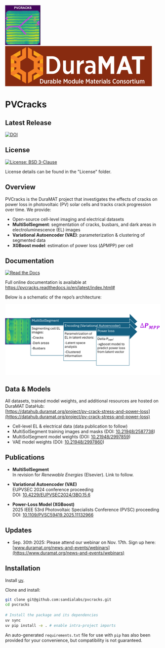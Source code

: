 <p align="left">
  <img
    src="docs/pvcracks_logo.png"
    height="130"
    alt="PVCracks logo"
  />
  <img
    src="docs/duramat_logo.png"
    height="130"
    alt="DuraMAT logo"
  />
</p>

# PVCracks

## Latest Release

[![DOI](https://img.shields.io/badge/DOI-10.11578%2Fdc.20240606.4-blue)](https://doi.org/10.11578/dc.20240606.4)

## License

[![License: BSD 3-Clause](https://img.shields.io/badge/license-BSD%203--Clause-blue.svg)](LICENSE)

License details can be found in the "License" folder.

## Overview

PVCracks is the DuraMAT project that investigates the effects of cracks on power loss in photovoltaic (PV) solar cells and tracks crack progression over time. We provide:

- Open-source cell-level imaging and electrical datasets  
- **MultiSolSegment**: segmentation of cracks, busbars, and dark areas in electroluminescence (EL) images  
- **Variational Autoencoder (VAE)**: parameterization & clustering of segmented data  
- **XGBoost model**: estimation of power loss (ΔPMPP) per cell  

## Documentation

[![Read the Docs](https://readthedocs.org/projects/pvcracks/badge/?version=latest)](https://pvcracks.readthedocs.io/en/latest/index.html#)

Full online documentation is available at  
https://pvcracks.readthedocs.io/en/latest/index.html#

Below is a schematic of the repo’s architecture:

<img src="docs/pvcracks_sch.png" width="800">

## Data & Models

All datasets, trained model weights, and additional resources are hosted on DuraMAT DataHub:  
[https://datahub.duramat.org/project/pv-crack-stress-and-power-loss](https://datahub.duramat.org/project/pv-crack-stress-and-power-loss)

- Cell-level EL & electrical data (data publication to follow)  
- MultiSolSegment training images and masks (DOI: [10.21948/2587738](https://doi.org/10.21948/2587738))  
- MultiSolSegment model weights (DOI: [10.21948/2997859](https://doi.org/10.21948/2997859))
- VAE model weights (DOI: [10.21948/2997860](https://doi.org/10.21948/2997860))

## Publications

- **MultiSolSegment**  
  In revision for *Renewable Energies* (Elsevier). Link to follow.

- **Variational Autoencoder (VAE)**  
  EUPVSEC 2024 conference proceeding  
  DOI: [10.4229/EUPVSEC2024/3BO.15.6](https://doi.org/10.4229/EUPVSEC2024/3BO.15.6)

- **Power-Loss Model (XGBoost)**  
  2025 IEEE 53rd Photovoltaic Specialists Conference (PVSC) proceeding  
  DOI: [10.1109/PVSC59419.2025.11132966](https://doi.org/10.1109/PVSC59419.2025.11132966)

## Updates

- Sep. 30th 2025: Please attend our webinar on Nov. 17th. Sign up here:  
  [www.duramat.org/news-and-events/webinars](https://www.duramat.org/news-and-events/webinars)

## Installation

Install [uv](https://docs.astral.sh/uv/).

Clone and install:

```bash
git clone git@github.com:sandialabs/pvcracks.git
cd pvcracks

# Install the package and its dependencies
uv sync
uv pip install -e . # enable intra-project imports
```

An auto-generated `requirements.txt` file for use with `pip` has also been provided for your convenience, but compatibility is not guaranteed.